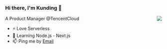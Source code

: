 ### Hi there, I'm Kunding 👋
<img align="right" src="https://github-readme-stats.vercel.app/api?username=tinafangkunding&show_icons=true&icon_color=ad0d52&text_color=24292e&bg_color=ffffff&hide_title=true" />

A Product Manager @TencentCloud

- ⚡  Love Serverless
- 🌱 Learning Node.js - Next.js
- 📫 Ping me by [Email](mailto:tinafangkd@qq.com)


